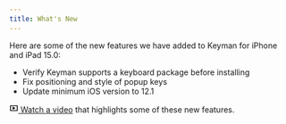 ```yaml
---
title: What's New
---
```


Here are some of the new features we have added to Keyman for iPhone and iPad 15.0:

* Verify Keyman supports a keyboard package before installing
* Fix positioning and style of popup keys
* Update minimum iOS version to 12.1

[![](../ios_images/video.png) Watch a video](https://youtu.be/Tm-7Rvs-6Ig)
that highlights some of these new features.
